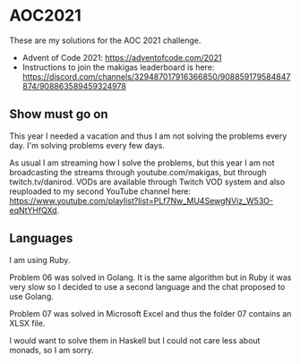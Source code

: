 AOC2021
=======

These are my solutions for the AOC 2021 challenge.

* Advent of Code 2021: https://adventofcode.com/2021
* Instructions to join the makigas leaderboard is here: https://discord.com/channels/329487017916366850/908859179584847874/908863589459324978

Show must go on
---------------

This year I needed a vacation and thus I am not solving the problems every day. I'm solving problems every few days.

As usual I am streaming how I solve the problems, but this year I am not broadcasting the streams through youtube.com/makigas, but through twitch.tv/danirod. VODs are available through Twitch VOD system and also reuploaded to my second YouTube channel here: https://www.youtube.com/playlist?list=PLf7Nw_MU4SewgNViz_W53O-eqNtYHfQXd.

Languages
---------

I am using Ruby.

Problem 06 was solved in Golang. It is the same algorithm but in Ruby it was very slow so I decided to use a second language and the chat proposed to use Golang.

Problem 07 was solved in Microsoft Excel and thus the folder 07 contains an XLSX file.

I would want to solve them in Haskell but I could not care less about monads, so I am sorry.
